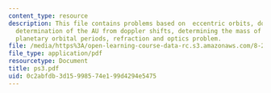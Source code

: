 ```yaml
---
content_type: resource
description: This file contains problems based on  eccentric orbits, doppler effect,
  determination of the AU from doppler shifts, determining the mass of a neutron star,
  planetary orbital periods, refraction and optics problem.
file: /media/https%3A/open-learning-course-data-rc.s3.amazonaws.com/8-282j-introduction-to-astronomy-spring-2006/0c2abfdb3d15998574e199d4294e5475_ps3.pdf
file_type: application/pdf
resourcetype: Document
title: ps3.pdf
uid: 0c2abfdb-3d15-9985-74e1-99d4294e5475
---
```

